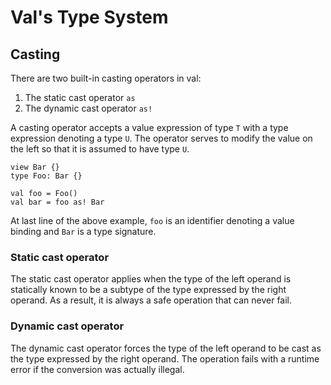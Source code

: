 #  Val's Type System

## Casting

There are two built-in casting operators in val:
1. The static cast operator `as`
3. The dynamic cast operator `as!`

A casting operator accepts a value expression of type `T` with a type expression denoting a type `U`.
The operator serves to modify the value on the left so that it is assumed to have type `U`.

```val
view Bar {}
type Foo: Bar {}

val foo = Foo()
val bar = foo as! Bar
```

At last line of the above example, `foo` is an identifier denoting a value binding and `Bar` is a type signature.


### Static cast operator

The static cast operator applies when the type of the left operand is statically known to be a subtype of the type expressed by the right operand.
As a result, it is always a safe operation that can never fail.

### Dynamic cast operator

The dynamic cast operator forces the type of the left operand to be cast as the type expressed by the right operand.
The operation fails with a runtime error if the conversion was actually illegal.

